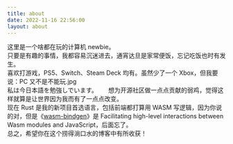```yaml
---
title: about
date: 2022-11-16 22:56:00
layout: about
---
```

这里是一个啥都在玩的计算机 newbie。  
只要是有趣的事情，我都容易沉迷进去，通宵达旦是家常便饭，忘记吃饭也时有发生。  
喜欢打游戏，PS5、Switch、Steam Deck 均有。虽然少了一个 Xbox，但我要说：PC 又不是不能玩.jpg  
私は今日本語を勉強しでいます。　　
想为开源社区做一点点贡献的弱鸡，觉得这样就算是让世界因为我而有了一点点改变。  
现在 Rust 是我的新项目首选语言，包括前端都打算用 WASM 写逻辑，因为你说的对，但是《[wasm-bindgen](https://github.com/rustwasm/wasm-bindgen)》是 Facilitating high-level interactions between Wasm modules and JavaScript，后面忘了。  
总之，希望你在这个捞得淌口水的博客中有所收获！  